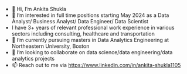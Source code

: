 - 👋 Hi, I’m Ankita Shukla
- 👀 I’m interested in full time positions starting May 2024 as a Data Analyst/ Business Analyst/ Data Engineer/ Data Scientist
- I have 3+ years of relevant professional work experience in various sectors including consulting, healthcare and transportation
- 🌱 I’m currently pursuing masters in Data Analytics Engineering at Northeastern University, Boston
- 💞️ I’m looking to collaborate on data science/data engineering/data analytics projects
- 📫 Reach out to me via https://www.linkedin.com/in/ankita-shukla1105

<!---
shuklaank/about is a ✨ special ✨ repository because its `README.md` (this file) appears on your GitHub profile.
You can click the Preview link to take a look at your changes.
--->
